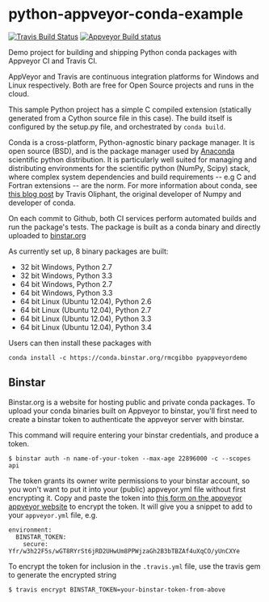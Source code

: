 python-appveyor-conda-example
=============================
[![Travis Build Status](https://travis-ci.org/rmcgibbo/python-appveyor-conda-example.png?branch=master)](https://travis-ci.org/rmcgibbo/python-appveyor-conda-example)
[![Appveyor Build status](https://ci.appveyor.com/api/projects/status/ek4ufqupmnpv6ixn)](https://ci.appveyor.com/project/rmcgibbo/python-appveyor-conda-example)

Demo project for building and shipping Python conda packages with Appveyor CI
and Travis CI.

AppVeyor and Travis are continuous integration platforms for Windows and Linux
respectively. Both are free for Open Source projects and runs in the cloud.

This sample Python project has a simple C compiled extension (statically
generated from a Cython source file in this case). The build itself is
configured by the setup.py file, and orchestrated by `conda build`.

Conda is a cross-platform, Python-agnostic binary package manager. It is open
source (BSD), and is the package manager used by [Anaconda](http://docs.continuum.io/anaconda/index.html>)
scientific python distribution. It is particularly well suited for managing
and distributing environments for the scientific python (NumPy, Scipy) stack,
where complex system dependencies and build requirements -- e.g C and Fortran
extensions -- are the norm. For more information about conda, see
[this blog post](http://technicaldiscovery.blogspot.com/2013/12/why-i-promote-conda.html)
by Travis Oliphant, the original developer of Numpy and developer of conda.

On each commit to Github, both CI services perform automated builds and run the
package's tests. The package is built as a conda binary and directly uploaded
to [binstar.org](https://conda.binstar.org/)

As currently set up, 8 binary packages are built:

 - 32 bit Windows, Python 2.7
 - 32 bit Windows, Python 3.3
 - 64 bit Windows, Python 2.7
 - 64 bit Windows, Python 3.3
 - 64 bit Linux (Ubuntu 12.04), Python 2.6
 - 64 bit Linux (Ubuntu 12.04), Python 2.7
 - 64 bit Linux (Ubuntu 12.04), Python 3.3
 - 64 bit Linux (Ubuntu 12.04), Python 3.4

Users can then install these packages with
```
conda install -c https://conda.binstar.org/rmcgibbo pyappveyordemo
```

Binstar
-------

Binstar.org is a website for hosting public and private conda packages. To upload
your conda binaries built on Appveyor to binstar, you'll first need to create
a binstar token to authenticate the appveyor server with binstar.

This command will require entering your binstar credentials, and produce a token.
```
$ binstar auth -n name-of-your-token --max-age 22896000 -c --scopes api
```

The token grants its owner write permissions to your binstar account, so you
won't want to put it into your (public) appveyor.yml file without first encrypting
it. Copy and paste the token into [this form on the appveyor appveyor website](https://ci.appveyor.com/tools/encrypt)
to  encrypt the token. It will give you a snippet to add to your `appveyor.yml`
file, e.g.

```
environment:
  BINSTAR_TOKEN:
    secure: Yfr/w3h22F5s/wGT8RYrSt6jRD2UHwUm8PPWjzaGh2B3bTBZAf4uXqCO/yUnCXYe
```

To encrypt the token for inclusion in the `.travis.yml` file, use the travis gem
to generate the encrypted string

```
$ travis encrypt BINSTAR_TOKEN=your-binstar-token-from-above
```
